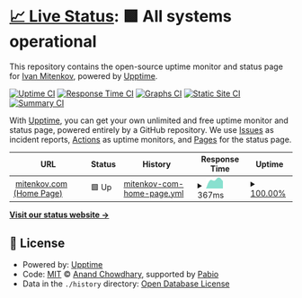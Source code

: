 # [📈 Live Status](https://status.mitenkov.com): <!--live status--> **🟩 All systems operational**

This repository contains the open-source uptime monitor and status page for [Ivan Mitenkov](mitenkovivan.github.io), powered by [Upptime](https://github.com/upptime/upptime).

[![Uptime CI](https://github.com/MitenkovIvan/upptime/workflows/Uptime%20CI/badge.svg)](https://github.com/MitenkovIvan/upptime/actions?query=workflow%3A%22Uptime+CI%22)
[![Response Time CI](https://github.com/MitenkovIvan/upptime/workflows/Response%20Time%20CI/badge.svg)](https://github.com/MitenkovIvan/upptime/actions?query=workflow%3A%22Response+Time+CI%22)
[![Graphs CI](https://github.com/MitenkovIvan/upptime/workflows/Graphs%20CI/badge.svg)](https://github.com/MitenkovIvan/upptime/actions?query=workflow%3A%22Graphs+CI%22)
[![Static Site CI](https://github.com/MitenkovIvan/upptime/workflows/Static%20Site%20CI/badge.svg)](https://github.com/MitenkovIvan/upptime/actions?query=workflow%3A%22Static+Site+CI%22)
[![Summary CI](https://github.com/MitenkovIvan/upptime/workflows/Summary%20CI/badge.svg)](https://github.com/MitenkovIvan/upptime/actions?query=workflow%3A%22Summary+CI%22)

With [Upptime](https://upptime.js.org), you can get your own unlimited and free uptime monitor and status page, powered entirely by a GitHub repository. We use [Issues](https://github.com/MitenkovIvan/upptime/issues) as incident reports, [Actions](https://github.com/MitenkovIvan/upptime/actions) as uptime monitors, and [Pages](https://status.mitenkov.com) for the status page.

<!--start: status pages-->
<!-- This summary is generated by Upptime (https://github.com/upptime/upptime) -->
<!-- Do not edit this manually, your changes will be overwritten -->
<!-- prettier-ignore -->
| URL | Status | History | Response Time | Uptime |
| --- | ------ | ------- | ------------- | ------ |
| <img alt="" src="https://icons.duckduckgo.com/ip3/mitenkov.com.ico" height="13"> [mitenkov.com (Home Page)](https://mitenkov.com) | 🟩 Up | [mitenkov-com-home-page.yml](https://github.com/MitenkovIvan/upptime/commits/HEAD/history/mitenkov-com-home-page.yml) | <details><summary><img alt="Response time graph" src="./graphs/mitenkov-com-home-page/response-time-week.png" height="20"> 367ms</summary><br><a href="https://status.mitenkov.com/history/mitenkov-com-home-page"><img alt="Response time 367" src="https://img.shields.io/endpoint?url=https%3A%2F%2Fraw.githubusercontent.com%2FMitenkovIvan%2Fupptime%2FHEAD%2Fapi%2Fmitenkov-com-home-page%2Fresponse-time.json"></a><br><a href="https://status.mitenkov.com/history/mitenkov-com-home-page"><img alt="24-hour response time 367" src="https://img.shields.io/endpoint?url=https%3A%2F%2Fraw.githubusercontent.com%2FMitenkovIvan%2Fupptime%2FHEAD%2Fapi%2Fmitenkov-com-home-page%2Fresponse-time-day.json"></a><br><a href="https://status.mitenkov.com/history/mitenkov-com-home-page"><img alt="7-day response time 367" src="https://img.shields.io/endpoint?url=https%3A%2F%2Fraw.githubusercontent.com%2FMitenkovIvan%2Fupptime%2FHEAD%2Fapi%2Fmitenkov-com-home-page%2Fresponse-time-week.json"></a><br><a href="https://status.mitenkov.com/history/mitenkov-com-home-page"><img alt="30-day response time 367" src="https://img.shields.io/endpoint?url=https%3A%2F%2Fraw.githubusercontent.com%2FMitenkovIvan%2Fupptime%2FHEAD%2Fapi%2Fmitenkov-com-home-page%2Fresponse-time-month.json"></a><br><a href="https://status.mitenkov.com/history/mitenkov-com-home-page"><img alt="1-year response time 367" src="https://img.shields.io/endpoint?url=https%3A%2F%2Fraw.githubusercontent.com%2FMitenkovIvan%2Fupptime%2FHEAD%2Fapi%2Fmitenkov-com-home-page%2Fresponse-time-year.json"></a></details> | <details><summary><a href="https://status.mitenkov.com/history/mitenkov-com-home-page">100.00%</a></summary><a href="https://status.mitenkov.com/history/mitenkov-com-home-page"><img alt="All-time uptime 100.00%" src="https://img.shields.io/endpoint?url=https%3A%2F%2Fraw.githubusercontent.com%2FMitenkovIvan%2Fupptime%2FHEAD%2Fapi%2Fmitenkov-com-home-page%2Fuptime.json"></a><br><a href="https://status.mitenkov.com/history/mitenkov-com-home-page"><img alt="24-hour uptime 100.00%" src="https://img.shields.io/endpoint?url=https%3A%2F%2Fraw.githubusercontent.com%2FMitenkovIvan%2Fupptime%2FHEAD%2Fapi%2Fmitenkov-com-home-page%2Fuptime-day.json"></a><br><a href="https://status.mitenkov.com/history/mitenkov-com-home-page"><img alt="7-day uptime 100.00%" src="https://img.shields.io/endpoint?url=https%3A%2F%2Fraw.githubusercontent.com%2FMitenkovIvan%2Fupptime%2FHEAD%2Fapi%2Fmitenkov-com-home-page%2Fuptime-week.json"></a><br><a href="https://status.mitenkov.com/history/mitenkov-com-home-page"><img alt="30-day uptime 100.00%" src="https://img.shields.io/endpoint?url=https%3A%2F%2Fraw.githubusercontent.com%2FMitenkovIvan%2Fupptime%2FHEAD%2Fapi%2Fmitenkov-com-home-page%2Fuptime-month.json"></a><br><a href="https://status.mitenkov.com/history/mitenkov-com-home-page"><img alt="1-year uptime 100.00%" src="https://img.shields.io/endpoint?url=https%3A%2F%2Fraw.githubusercontent.com%2FMitenkovIvan%2Fupptime%2FHEAD%2Fapi%2Fmitenkov-com-home-page%2Fuptime-year.json"></a></details>

<!--end: status pages-->

[**Visit our status website →**](https://status.mitenkov.com)

## 📄 License

- Powered by: [Upptime](https://github.com/upptime/upptime)
- Code: [MIT](./LICENSE) © [Anand Chowdhary](https://anandchowdhary.com), supported by [Pabio](https://pabio.com)
- Data in the `./history` directory: [Open Database License](https://opendatacommons.org/licenses/odbl/1-0/)
